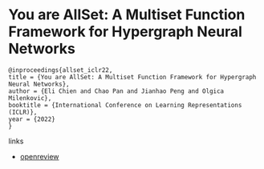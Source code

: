 # You are AllSet: A Multiset Function Framework for Hypergraph Neural Networks

```
@inproceedings{allset_iclr22,
title = {You are AllSet: A Multiset Function Framework for Hypergraph Neural Networks},
author = {Eli Chien and Chao Pan and Jianhao Peng and Olgica Milenkovic},
booktitle = {International Conference on Learning Representations (ICLR)},
year = {2022}
}
```

links
- [openreview](https://openreview.net/forum?id=hpBTIv2uy_E)
